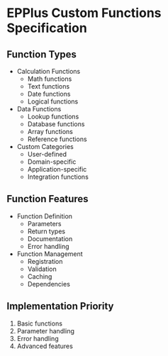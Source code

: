 # EPPlus Custom Functions Specification

## Function Types
- Calculation Functions
  - Math functions
  - Text functions
  - Date functions
  - Logical functions
- Data Functions
  - Lookup functions
  - Database functions
  - Array functions
  - Reference functions
- Custom Categories
  - User-defined
  - Domain-specific
  - Application-specific
  - Integration functions

## Function Features
- Function Definition
  - Parameters
  - Return types
  - Documentation
  - Error handling
- Function Management
  - Registration
  - Validation
  - Caching
  - Dependencies

## Implementation Priority
1. Basic functions
2. Parameter handling
3. Error handling
4. Advanced features